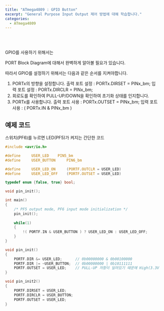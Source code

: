```yaml
---
title: "ATmega4809 : GPIO Button"
excerpt: "General Purpose Input Output 제어 방법에 대해 학습합니다."
categories:
  - ATmega4809
---
```

<br>

<br>

GPIO를 사용하기 위해서는

PORT Block Diagram에 대해서 완벽하게 알아볼 필요가 있습니다.



따라서 GPIO를 설정하기 위해서는 다음과 같은 순서를 지켜야합니다.

1. PORTx의 방향을 설정합니다.
   출력 포트 설정 : PORTx.DIRSET = PINx_bm;
   입력 포트 설정 : PORTx.DIRCLR = PINx_bm;
2.  회로도를 확인하여 PULL-UP/DOWN을 확인하여 초기화 상태를 인지합니다.
3. PORTx를 사용합니다.
   출력 포트 사용 : PORTx.OUTSET = PINx_bm;
   입력 포트 사용 : ( PORTx.IN & PINx_bm )

## 예제 코드

스위치(PF6)를 누르면 LED(PF5)가 켜지는 간단한 코드 

```c
#include <avr/io.h>

#define 	USER_LED 	PIN5_bm
#define 	USER_BUTTON 	PIN6_bm

#define 	USER_LED_ON 	(PORTF.OUTCLR = USER_LED)
#define 	USER_LED_OFF 	(PORTF.OUTSET = USER_LED)

typedef enum {false, true} bool;

void pin_init();

int main()
{
	/* PF5 output mode, PF6 input mode initialization */
	pin_init();
	
	while(1)
	{
		!( PORTF.IN & USER_BUTTON ) ? USER_LED_ON : USER_LED_OFF;
	}
}

void pin_init()
{
	PORTF.DIR &= USER_LED; 		// 0b00000000 & 0b00100000
	PORTF.DIR |= ~USER_BUTTON; 	// 0b00000000 | 0b10111111
	PORTF.OUTSET = USER_LED; 	// PULL-UP 저항이 달려있기 때문에 High(3.3V)일 때 꺼진 상태
}

void pin_init2()
{
    PORTF.DIRSET = USER_LED;
    PORTF.DIRCLR = USER_BUTTON;
    PORTF.OUTSET = USER_LED;
}
```



<br>

<br>
